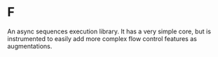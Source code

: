 F
=

An async sequences execution library. It has a very simple core, but is instrumented to easily add more complex flow control features as augmentations.
